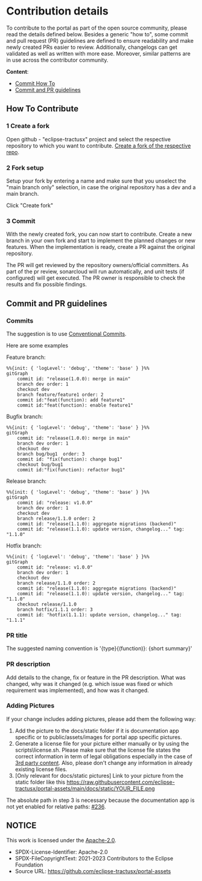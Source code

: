 # Contribution details

To contribute to the portal as part of the open source community, please read the details defined below.
Besides a generic "how to", some commit and pull request (PR) guidelines are defined to ensure readability and make newly created PRs easier to review. Additionally, changelogs can get validated as well as written with more ease. Moreover, similar patterns are in use across the contributor community.

**Content**:

- [Commit How To](#how-to-contribute)
- [Commit and PR guidelines](#commit-and-pr-guidelines)

## How To Contribute

### 1 Create a fork

Open github - "eclipse-tractusx" project and select the respective repository to which you want to contribute.
[Create a fork of the respective repo](https://docs.github.com/en/get-started/quickstart/fork-a-repo).

### 2 Fork setup

Setup your fork by entering a name and make sure that you unselect the "main branch only" selection, in case the original repository has a dev and a main branch.

Click "Create fork"

### 3 Commit

With the newly created fork, you can now start to contribute. Create a new branch in your own fork and start to implement the planned changes or new features.
When the implementation is ready, create a PR against the original repository.

The PR will get reviewed by the repository owners/official committers.
As part of the pr review, sonarcloud will run automatically, and unit tests (if configured) will get executed. The PR owner is responsible to check the results and fix possible findings.

## Commit and PR guidelines

### Commits

The suggestion is to use [Conventional Commits](https://www.conventionalcommits.org/en/v1.0.0/).

Here are some examples

Feature branch:

```mermaid
%%{init: { 'logLevel': 'debug', 'theme': 'base' } }%%
gitGraph
    commit id: "release(1.0.0): merge in main"
    branch dev order: 1
    checkout dev
    branch feature/feature1 order: 2
    commit id:"feat(function): add feature1"
    commit id:"feat(function): enable feature1"
```

Bugfix branch:

```mermaid
%%{init: { 'logLevel': 'debug', 'theme': 'base' } }%%
gitGraph
    commit id: "release(1.0.0): merge in main"
    branch dev order: 1
    checkout dev
    branch bug/bug1  order: 3
    commit id: "fix(function): change bug1"
    checkout bug/bug1
    commit id:"fix(function): refactor bug1"
```

Release branch:

```mermaid
%%{init: { 'logLevel': 'debug', 'theme': 'base' } }%%
gitGraph
    commit id: "release: v1.0.0"
    branch dev order: 1
    checkout dev
    branch release/1.1.0 order: 2
    commit id: "release(1.1.0): aggregate migrations (backend)"
    commit id: "release(1.1.0): update version, changelog..." tag: "1.1.0"
```

Hotfix branch:

```mermaid
%%{init: { 'logLevel': 'debug', 'theme': 'base' } }%%
gitGraph
    commit id: "release: v1.0.0"
    branch dev order: 1
    checkout dev
    branch release/1.1.0 order: 2
    commit id: "release(1.1.0): aggregate migrations (backend)"
    commit id: "release(1.1.0): update version, changelog..." tag: "1.1.0"
    checkout release/1.1.0
    branch hotfix/1.1.1 order: 3
    commit id: "hotfix(1.1.1): update version, changelog..." tag: "1.1.1"
```

### PR title

The suggested naming convention is '{type}{(function)}: {short summary}'

### PR description

Add details to the change, fix or feature in the PR description.
What was changed, why was it changed (e.g. which issue was fixed or which requirement was implemented), and how was it changed.

### Adding Pictures

If your change includes adding pictures, please add them the following way:

1. Add the picture to the docs/static folder if it is documentation app specific or to public/assets/images for portal app specific pictures.
2. Generate a license file for your picture either manually or by using the scripts\license.sh. Please make sure that the license file states the correct information in term of legal obligations especially in the case of [3rd party content](https://eclipse-tractusx.github.io/docs/release/trg-7/trg-7-04). Also, please don't change any information in already existing license files.
3. [Only relevant for docs/static pictures] Link to your picture from the static folder like this https://raw.githubusercontent.com/eclipse-tractusx/portal-assets/main/docs/static/YOUR_FILE.png

The absolute path in step 3 is necessary because the documentation app is not yet enabled for relative paths: [#236](https://github.com/eclipse-tractusx/portal-assets/issues/236).

## NOTICE

This work is licensed under the [Apache-2.0](https://www.apache.org/licenses/LICENSE-2.0).

- SPDX-License-Identifier: Apache-2.0
- SPDX-FileCopyrightText: 2021-2023 Contributors to the Eclipse Foundation
- Source URL: https://github.com/eclipse-tractusx/portal-assets

